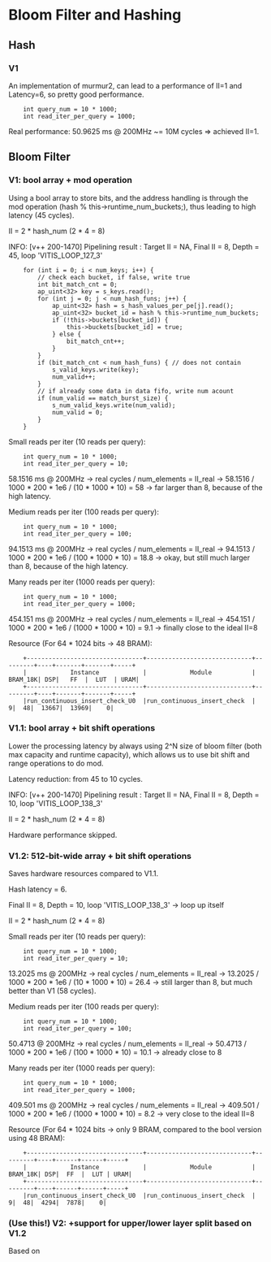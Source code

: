 # Bloom Filter and Hashing

## Hash 

### V1

An implementation of murmur2, can lead to a performance of II=1 and Latency=6, so pretty good performance. 

```
    int query_num = 10 * 1000;
	int read_iter_per_query = 1000;
```

Real performance: 50.9625 ms @ 200MHz ~= 10M cycles => achieved II=1.

## Bloom Filter

### V1: bool array + mod operation

Using a bool array to store bits, and the address handling is through the mod operation (hash % this->runtime_num_buckets;), thus leading to high latency (45 cycles). 

II = 2 * hash_num (2 * 4 = 8)

INFO: [v++ 200-1470] Pipelining result : Target II = NA, Final II = 8, Depth = 45, loop 'VITIS_LOOP_127_3'

```
	for (int i = 0; i < num_keys; i++) {
		// check each bucket, if false, write true
		int bit_match_cnt = 0;
		ap_uint<32> key = s_keys.read();
		for (int j = 0; j < num_hash_funs; j++) {
			ap_uint<32> hash = s_hash_values_per_pe[j].read();
			ap_uint<32> bucket_id = hash % this->runtime_num_buckets;
			if (!this->buckets[bucket_id]) {
				this->buckets[bucket_id] = true;
			} else {
				bit_match_cnt++;
			}
		}
		if (bit_match_cnt < num_hash_funs) { // does not contain
			s_valid_keys.write(key);
			num_valid++;
		}
		// if already some data in data fifo, write num acount
		if (num_valid == match_burst_size) {
			s_num_valid_keys.write(num_valid);
			num_valid = 0;
		}
	}
```

Small reads per iter (10 reads per query): 

```
    int query_num = 10 * 1000;
	int read_iter_per_query = 10;
```

58.1516 ms @ 200MHz -> real cycles / num_elements = II_real -> 58.1516 / 1000 * 200 * 1e6 / (10 * 1000 * 10) = 58 -> far larger than 8, because of the high latency.


Medium reads per iter (100 reads per query): 

```
    int query_num = 10 * 1000;
	int read_iter_per_query = 100;
```

94.1513 ms @ 200MHz -> real cycles / num_elements = II_real -> 94.1513 / 1000 * 200 * 1e6 / (100 * 1000 * 10) = 18.8 -> okay, but still much larger than 8, because of the high latency.


Many reads per iter (1000 reads per query): 

```
    int query_num = 10 * 1000;
	int read_iter_per_query = 1000;
```

454.151 ms @ 200MHz -> real cycles / num_elements = II_real -> 454.151 / 1000 * 200 * 1e6 / (1000 * 1000 * 10) = 9.1 -> finally close to the ideal II=8


Resource (For 64 * 1024 bits -> 48 BRAM):
```
    +--------------------------------+-----------------------------+---------+----+-------+-------+-----+
    |            Instance            |            Module           | BRAM_18K| DSP|   FF  |  LUT  | URAM|
    +--------------------------------+-----------------------------+---------+----+-------+-------+-----+
    |run_continuous_insert_check_U0  |run_continuous_insert_check  |        9|  48|  13667|  13969|    0|
```

### V1.1: bool array + bit shift operations

Lower the processing latency by always using 2^N size of bloom filter (both max capacity and runtime capacity), which allows us to use bit shift and range operations to do mod. 

Latency reduction: from 45 to 10 cycles.

INFO: [v++ 200-1470] Pipelining result : Target II = NA, Final II = 8, Depth = 10, loop 'VITIS_LOOP_138_3'

II = 2 * hash_num (2 * 4 = 8)

Hardware performance skipped.


### V1.2: 512-bit-wide array + bit shift operations

Saves hardware resources compared to V1.1.

Hash latency = 6.

Final II = 8, Depth = 10, loop 'VITIS_LOOP_138_3' -> loop up itself

II = 2 * hash_num (2 * 4 = 8)

Small reads per iter (10 reads per query): 

```
    int query_num = 10 * 1000;
	int read_iter_per_query = 10;
```

13.2025 ms @ 200MHz -> real cycles / num_elements = II_real -> 13.2025 / 1000 * 200 * 1e6 / (10 * 1000 * 10) = 26.4 -> still larger than 8, but much better than V1 (58 cycles).

Medium reads per iter (100 reads per query): 

```
    int query_num = 10 * 1000;
	int read_iter_per_query = 100;
```

50.4713 @ 200MHz -> real cycles / num_elements = II_real -> 50.4713 / 1000 * 200 * 1e6 / (100 * 1000 * 10) = 10.1 -> already close to 8

Many reads per iter (1000 reads per query): 

```
    int query_num = 10 * 1000;
	int read_iter_per_query = 1000;
```

409.501 ms @ 200MHz -> real cycles / num_elements = II_real -> 409.501 / 1000 * 200 * 1e6 / (1000 * 1000 * 10) = 8.2 -> very close to the ideal II=8

Resource (For 64 * 1024 bits -> only 9 BRAM, compared to the bool version using 48 BRAM):

```
    +--------------------------------+-----------------------------+---------+----+------+------+-----+
    |            Instance            |            Module           | BRAM_18K| DSP|  FF  |  LUT | URAM|
    +--------------------------------+-----------------------------+---------+----+------+------+-----+
    |run_continuous_insert_check_U0  |run_continuous_insert_check  |        9|  48|  4294|  7878|    0|
```

### (Use this!) V2: +support for upper/lower layer split based on V1.2

Based on 